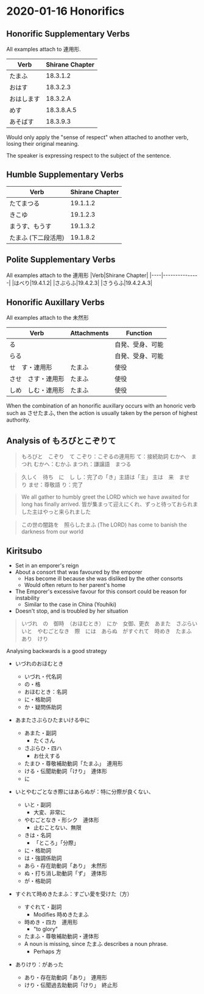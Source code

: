 # 2020-01-16 Honorifics

## Honorific Supplementary Verbs
All examples attach to 連用形.

|Verb|Shirane Chapter|
|----|---------------|
|たまふ|18.3.1.2|
|おはす|18.3.2.3|
|おはします|18.3.2.A|
|めす|18.3.8.A.5|
|あそばす|18.3.9.3|

Would only apply the "sense of respect" when attached to another verb, losing their original meaning.

The speaker is expressing respect to the subject of the sentence.

## Humble Supplementary Verbs

|Verb|Shirane Chapter|
|----|---------------|
|たてまつる|19.1.1.2|
|きこゆ|19.1.2.3|
|まうす、もうす|19.1.3.2|
|たまふ (下二段活用)|19.1.8.2|

## Polite Supplementary Verbs
All examples attach to the 連用形
|Verb|Shirane Chapter|
|----|---------------|
|はべり|19.4.1.2|
|さぶらふ|19.4.2.3|
|さうらふ|19.4.2.A.3|

## Honorific Auxillary Verbs

All examples attach to the 未然形

|Verb|Attachments|Function|
|----|-----------|--------|
|る| |自発、受身、可能|
|らる| |自発、受身、可能|
|せ　す・連用形|たまふ|使役|
|させ　さす・連用形|たまふ|使役|
|しめ　しむ・連用形|たまふ|使役|

When the combination of an honorific auxillary occurs with an honoric verb such as させたまふ, then the action is usually taken by the person of highest authority.

## Analysis of もろびとこぞりて

> もろびと　こぞり　て
こぞり：こぞるの連用形
て：接続助詞
> むかへ　まつれ
むかへ：むかふ
まつれ：謙譲語　まつる

> 久しく　待ち　に　し
し：完了の「き」主語は「主」
> 主は　来　ませ　り
ませ：尊敬語
り：完了

> We all gather to humbly greet the LORD which we have awaited for long has finally arrived.
> 皆が集まって迎えにくれ、ずっと待っておられました主はやっと来られました

> この世の闇路を　照らしたまふ
> (The LORD) has come to banish the darkness from our world



## Kiritsubo

* Set in an emporer's reign
* About a consort that was favoured by the emporer
  * Has become ill because she was disliked by the other consorts
  * Would often return to her parent's home
* The Emporer's excessive favour for this consort could be reason for instability
  * Similar to the case in China (Youhiki)
* Doesn't stop, and is troubled by her situation
  

> いづれ　の　御時　（おほむとき）　にか　女御、更衣　あまた　さぶらい　いと　やむごとなき　際　には　あらぬ　がすぐれて　時めき　たまふ　あり　けり

Analysing backwards is a good strategy

* いづれのおほむとき
  * いづれ・代名詞
  * の・格
  * おほむとき：名詞
  * に・格助詞
  * か・疑問係助詞
* あまたさぶらひたまいける中に
  * あまた・副詞
    * たくさん
  * さぶらひ・四ハ
    * お仕えする
  * たまひ・尊敬補助動詞「たまふ」　連用形
  * ける・伝聞助動詞「けり」　連体形
  * に
* いとやむごとなき際にはあらぬが：特に分際が良くない、
  * いと・副詞
    * 大変、非常に
  * やむごとなき・形シク　連体形
    * 止むことない、無限
  * きは・名詞
    * 「ところ」「分際」
  * に・格助詞
  * は・強調係助詞
  * あら・存在助動詞「あり」　未然形
  * ぬ・打ち消し助動詞「ず」　連体形
  * が・格助詞
* すぐれて時めきたまふ：すごい愛を受けた（方）　
  * すぐれて・副詞
    * Modifies 時めきたまふ
  * 時めき・四カ　連用形
    * "to glory"
  * たまふ・尊敬補助動詞・連体形
  * A noun is missing, since たまふ describes a noun phrase.
    * Perhaps 方

* ありけり：があった
  * あり・存在助動詞「あり」　連用形
  * けり・伝聞過去助動詞「けり」　終止形 
